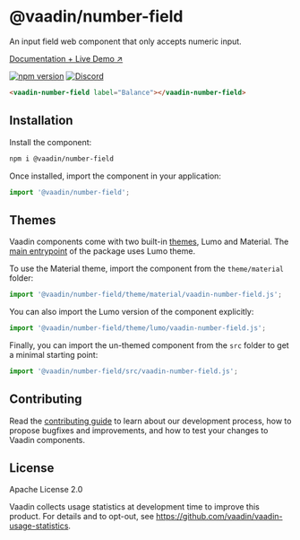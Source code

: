 # @vaadin/number-field

An input field web component that only accepts numeric input.

[Documentation + Live Demo ↗](https://vaadin.com/docs/latest/components/number-field)

[![npm version](https://badgen.net/npm/v/@vaadin/number-field)](https://www.npmjs.com/package/@vaadin/number-field)
[![Discord](https://img.shields.io/discord/732335336448852018?label=discord)](https://discord.gg/PHmkCKC)

```html
<vaadin-number-field label="Balance"></vaadin-number-field>
```

## Installation

Install the component:

```sh
npm i @vaadin/number-field
```

Once installed, import the component in your application:

```js
import '@vaadin/number-field';
```

## Themes

Vaadin components come with two built-in [themes](https://vaadin.com/docs/latest/styling), Lumo and Material.
The [main entrypoint](https://github.com/vaadin/web-components/blob/main/packages/number-field/vaadin-number-field.js) of the package uses Lumo theme.

To use the Material theme, import the component from the `theme/material` folder:

```js
import '@vaadin/number-field/theme/material/vaadin-number-field.js';
```

You can also import the Lumo version of the component explicitly:

```js
import '@vaadin/number-field/theme/lumo/vaadin-number-field.js';
```

Finally, you can import the un-themed component from the `src` folder to get a minimal starting point:

```js
import '@vaadin/number-field/src/vaadin-number-field.js';
```

## Contributing

Read the [contributing guide](https://vaadin.com/docs/latest/contributing/overview) to learn about our development process, how to propose bugfixes and improvements, and how to test your changes to Vaadin components.

## License

Apache License 2.0

Vaadin collects usage statistics at development time to improve this product.
For details and to opt-out, see https://github.com/vaadin/vaadin-usage-statistics.
